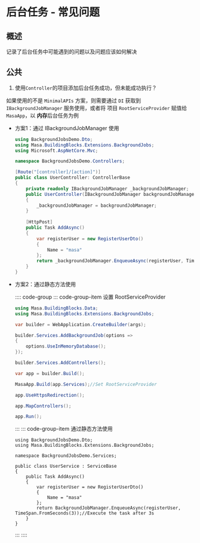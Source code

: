 # 后台任务 - 常见问题

## 概述

记录了后台任务中可能遇到的问题以及问题应该如何解决

## 公共

1.  使用`Controller`的项目添加后台任务成功，但未能成功执行？

如果使用的不是 `MinimalAPIs` 方案，则需要通过 `DI` 获取到 `IBackgroundJobManager` 服务使用，或者将 项目 `RootServiceProvider` 赋值给 `MasaApp`，以 **内存**后台任务为例

* 方案1：通过 IBackgroundJobManager 使用

  ```csharp Controllers/UserController
  using BackgroundJobsDemo.Dto;
  using Masa.BuildingBlocks.Extensions.BackgroundJobs;
  using Microsoft.AspNetCore.Mvc;
  
  namespace BackgroundJobsDemo.Controllers;
  
  [Route("[controller]/[action]")]
  public class UserController: ControllerBase
  {
      private readonly IBackgroundJobManager _backgroundJobManager;
      public UserController(IBackgroundJobManager backgroundJobManager)
      {
          _backgroundJobManager = backgroundJobManager;
      }
      
      [HttpPost]
      public Task AddAsync()
      {
          var registerUser = new RegisterUserDto()
          {
              Name = "masa"
          };
          return _backgroundJobManager.EnqueueAsync(registerUser, TimeSpan.FromSeconds(3));//Execute the task after 3s
      }
  }
  ```

* 方案2：通过静态方法使用

  :::: code-group
  ::: code-group-item 设置 RootServiceProvider

  ```csharp Program.cs
  using Masa.BuildingBlocks.Data;
  using Masa.BuildingBlocks.Extensions.BackgroundJobs;
  
  var builder = WebApplication.CreateBuilder(args);
  
  builder.Services.AddBackgroundJob(options =>
  {
      options.UseInMemoryDatabase();
  });
  
  builder.Services.AddControllers();
  
  var app = builder.Build();
  
  MasaApp.Build(app.Services);//Set RootServiceProvider
  
  app.UseHttpsRedirection();
  
  app.MapControllers();
  
  app.Run();
  ```

  :::
  ::: code-group-item 通过静态方法使用

  ```
  using BackgroundJobsDemo.Dto;
  using Masa.BuildingBlocks.Extensions.BackgroundJobs;
  
  namespace BackgroundJobsDemo.Services;
  
  public class UserService : ServiceBase
  {
      public Task AddAsync()
      {
          var registerUser = new RegisterUserDto()
          {
              Name = "masa"
          };
          return BackgroundJobManager.EnqueueAsync(registerUser, TimeSpan.FromSeconds(3));//Execute the task after 3s
      }
  }
  ```

  :::
  ::::